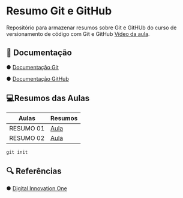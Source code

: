 
# Resumo Git e GitHub

Repositório para armazenar resumos sobre Git e GitHUb do curso de versionamento de código com Git e GitHub [Vídeo da aula](https://web.dio.me/course/versionamento-de-codigo-com-git-e-github/learning/599dd3dd-d189-474f-a55c-22f37b4472da).

## 📄 Documentação

  ●  [Documentação Git](https://git-scm.com/doc)

  ●  [Documentação GitHub](https://docs.github.com/)


## 💻Resumos das Aulas

| Aulas | Resumos |
|-------|---------|
| RESUMO 01 | [Aula](https://web.dio.me/course/versionamento-de-codigo-com-git-e-github/learning/599dd3dd-d189-474f-a55c-22f37b4472da)
| RESUMO 02 | [Aula](https://web.dio.me/course/versionamento-de-codigo-com-git-e-github/learning/599dd3dd-d189-474f-a55c-22f37b4472da)

```
git init
```

## 🔍 Referências

● [Digital Innovation One](https://web.dio.me/)
